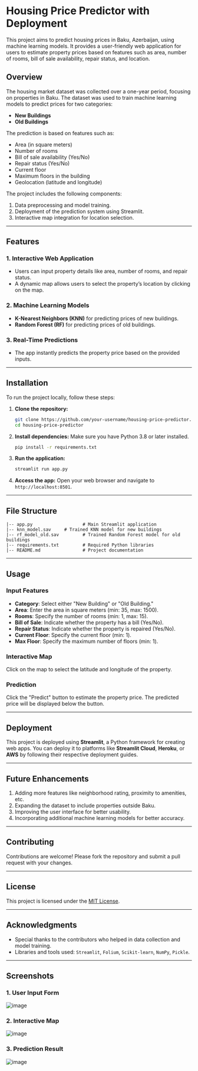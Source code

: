 # Housing Price Predictor with Deployment

This project aims to predict housing prices in Baku, Azerbaijan, using machine learning models. It provides a user-friendly web application for users to estimate property prices based on features such as area, number of rooms, bill of sale availability, repair status, and location.

## Overview

The housing market dataset was collected over a one-year period, focusing on properties in Baku. The dataset was used to train machine learning models to predict prices for two categories:

- **New Buildings**
- **Old Buildings**

The prediction is based on features such as:
- Area (in square meters)
- Number of rooms
- Bill of sale availability (Yes/No)
- Repair status (Yes/No)
- Current floor
- Maximum floors in the building
- Geolocation (latitude and longitude)

The project includes the following components:
1. Data preprocessing and model training.
2. Deployment of the prediction system using Streamlit.
3. Interactive map integration for location selection.

---

## Features

### **1. Interactive Web Application**
- Users can input property details like area, number of rooms, and repair status.
- A dynamic map allows users to select the property’s location by clicking on the map.

### **2. Machine Learning Models**
- **K-Nearest Neighbors (KNN)** for predicting prices of new buildings.
- **Random Forest (RF)** for predicting prices of old buildings.

### **3. Real-Time Predictions**
- The app instantly predicts the property price based on the provided inputs.

---

## Installation

To run the project locally, follow these steps:

1. **Clone the repository:**
   ```bash
   git clone https://github.com/your-username/housing-price-predictor.git
   cd housing-price-predictor
   ```

2. **Install dependencies:**
   Make sure you have Python 3.8 or later installed.
   ```bash
   pip install -r requirements.txt
   ```

3. **Run the application:**
   ```bash
   streamlit run app.py
   ```

4. **Access the app:**
   Open your web browser and navigate to `http://localhost:8501`.

---

## File Structure

```
|-- app.py                   # Main Streamlit application
|-- knn_model.sav     # Trained KNN model for new buildings
|-- rf_model_old.sav         # Trained Random Forest model for old buildings
|-- requirements.txt         # Required Python libraries
|-- README.md                # Project documentation
```

---

## Usage

### **Input Features**
- **Category**: Select either "New Building" or "Old Building."
- **Area**: Enter the area in square meters (min: 35, max: 1500).
- **Rooms**: Specify the number of rooms (min: 1, max: 15).
- **Bill of Sale**: Indicate whether the property has a bill (Yes/No).
- **Repair Status**: Indicate whether the property is repaired (Yes/No).
- **Current Floor**: Specify the current floor (min: 1).
- **Max Floor**: Specify the maximum number of floors (min: 1).

### **Interactive Map**
Click on the map to select the latitude and longitude of the property.

### **Prediction**
Click the "Predict" button to estimate the property price. The predicted price will be displayed below the button.

---

## Deployment

This project is deployed using **Streamlit**, a Python framework for creating web apps. You can deploy it to platforms like **Streamlit Cloud**, **Heroku**, or **AWS** by following their respective deployment guides.

---

## Future Enhancements

1. Adding more features like neighborhood rating, proximity to amenities, etc.
2. Expanding the dataset to include properties outside Baku.
3. Improving the user interface for better usability.
4. Incorporating additional machine learning models for better accuracy.

---

## Contributing

Contributions are welcome! Please fork the repository and submit a pull request with your changes.

---

## License

This project is licensed under the [MIT License](LICENSE).

---

## Acknowledgments

- Special thanks to the contributors who helped in data collection and model training.
- Libraries and tools used: `Streamlit`, `Folium`, `Scikit-learn`, `NumPy`, `Pickle`.

---

## Screenshots

### **1. User Input Form**
![image](https://github.com/user-attachments/assets/5d195266-fade-434f-a9e4-a14d7391d406)


### **2. Interactive Map**
![image](https://github.com/user-attachments/assets/1140f7fd-9ea4-4f19-ac16-1f152b6f635a)


### **3. Prediction Result**
![image](https://github.com/user-attachments/assets/9c0f9b47-342d-4752-80c5-af36606a426d)


